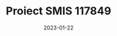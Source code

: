 ---
title: "Proiect <span>SMIS</span> 117849"
keywords: ["Manastirea Calui"]
date: 2023-01-22
draft: false
type: "page"
layout: "proiect1"
url: "proiect-smis-117849"
slug: "proiect-smis-117849"
sitemap_exclude: false

sitemap:
  changefreq: weekly
  filename: sitemap.xml
  priority: 1

---